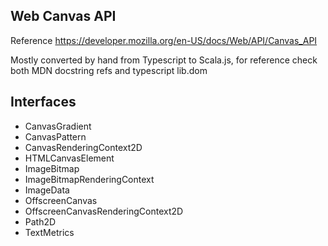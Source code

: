 ## Web Canvas API

Reference https://developer.mozilla.org/en-US/docs/Web/API/Canvas_API

Mostly converted by hand from Typescript to Scala.js, for reference check both MDN docstring refs and typescript lib.dom

## Interfaces

* CanvasGradient
* CanvasPattern
* CanvasRenderingContext2D
* HTMLCanvasElement
* ImageBitmap
* ImageBitmapRenderingContext
* ImageData
* OffscreenCanvas
* OffscreenCanvasRenderingContext2D
* Path2D
* TextMetrics